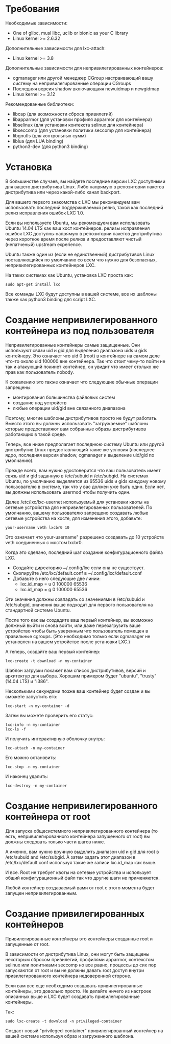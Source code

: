 # Требования

Необходимые зависимости:

 * One of glibc, musl libc, uclib or bionic as your C library
 * Linux kernel >= 2.6.32

Дополнительные зависимости для lxc-attach:

 * Linux kernel >= 3.8

Дополнительные зависимости для непривилегированных контейнеров:

 * cgmanager или другой менеджер CGroup настраивающий вашу систему на непривилегированные операции CGroups
 * Последняя версия shadow включающаяя newuidmap и newgidmap
 * Linux kernel >= 3.12

Рекомендованные библиотеки:

 * libcap (для возможности сброса привилегий)
 * libapparmor (для установки профиля apparmor для контейнера)
 * libselinux (для установки контекста selinux для контейнера)
 * libseccomp (для установки политики seccomp для контейнера)
 * libgnutls (для контрольных сумм)
 * liblua (для LUA binding)
 * python3-dev (для python3 binding)

# Установка

В большинстве случаев, вы найдете последние версии LXC доступными для вашего дистрибутива Linux.
Либо напрямую в репозитории пакетов дистрибутива или через какой-либо канал backport.

Для вашего первого знакомства с LXC мы рекомендуем вам использовать последний поддерживаемый релиз,
такой как последний релиз исправления ошибок LXC 1.0.


Если вы используете Ubuntu, мы рекомендуем вам использовать Ubuntu 14.04 LTS как ваш хост контейнеров.
релизы исправления ошибок LXC доступны напрямую в репозитории пакетов дистрибутива
через короткое время после релиза и предоставляют чистый (непатченый) upstream experience.

Ubuntu также один из (если не единственный) дистрибутивов Linux поставляющийся по умолчанию
со всем что нужно для безопасных, непривилегированных контейнеров LXC.

На таких системах как Ubuntu, установка LXC проста как:

    sudo apt-get install lxc

Все команды LXC будут доступны в вашей системе, все их шаблоны
также как python3 binding для script LXC.


# Создание непривилегированного контейнера из под пользователя

Непривилегированные контейнеры самые защищенные.
Они используют связи uid и gid для выделения диапазона uids и gids контейнеру.
Это означает что uid 0 (root) в контейнере на самом деле что-то около uid 100000
вне контейнера. Так что стоит чему-то пойти не так и атакующий
покинет контейнер, он увидит что имеет столько же прав как пользователь nobody.

К сожалению это также означает что следующие обычные операции запрещены:

  * монтирования большинства файловых систем
  * создание нод устройств
  * любые операции uid/gid вне связанного диапазона

Поэтому, многие шаблоны дистрибутивов просто не будут работать.
Вместо этого вы должны использовать "загружаемые" шаблоны которые предоставляют вам собранные образы
дистрибутивов работающих в такой среде.

Теперь, все ниже предполагает последнюю систему Ubuntu или другой дистрибутив Linux предоставляющий
такие же условия (последнее ядро, последняя версия shadow, cgmanager и выделение uid/gid по умолчанию).

Прежде всего, вам нужно удостоверится что ваш пользователь имеет связь uid и gid заданную в /etc/subuid и /etc/subgid.
На системах Ubuntu, по умолчанию выделяется из 65536 uids и gids каждому новому пользователю в системе,
так что у вас должен уже быть один. Если нет, вы должны использовать usermod чтобы получить один.

Далее /etc/lxc/lxc-usernet используемый для установки квоты на сетевые устройства для непривилегированных пользователей.
По умолчанию, вашему пользователю запрещено создавать любые сетевые устройства на хосте, для изменения этого, добавьте:

    your-username veth lxcbr0 10

Это означает что your-username" разрешено создавать до 10 устройств veth соединенных с мостом lxcbr0.


Когда это сделано, последний шаг создание конфигурационного файла LXC.

 * Создайте директорию ~/.config/lxc если она не существует.
 * Скопируйте /etc/lxc/default.conf в ~/.config/lxc/default.conf
 * Добавьте в него следующие две линии:
    * lxc.id\_map = u 0 100000 65536
    * lxc.id\_map = g 0 100000 65536

Эти значения должны совпадать со значениями в /etc/subuid и /etc/subgid, значения выше подходят
для первого пользователя на стандартной системе Ubuntu.

После того как вы создадите ваш первый контейнер, вы возможно должный выйти и снова войти,
или даже перезагрузить ваше устройство чтобы быть уверенным что пользователь помещен в правильные cgroups.
(Это необходимо только если cgmanager не установлен на вашем устройстве после установки LXC.)


А теперь, создайте ваш первый контейнер:

    lxc-create -t download -n my-container

Шаблон загрузки покажет вам список дистрибутивов, версий и архитектур для выбора.
Хорошим примером будет "ubuntu", "trusty" (14.04 LTS) и "i386".


Несколькими секундами позже ваш контейнер будет создан и вы сможете запустить его:

    lxc-start -n my-container -d

Затем вы можете проверить его статус:

    lxc-info -n my-container
    lxc-ls -f

И получить интерактивную оболочку внутрь:

    lxc-attach -n my-container

Его можно остановить:

    lxc-stop -n my-container

И наконец удалить:

    lxc-destroy -n my-container

# Создание непривилегированного контейнера от root

Для запуска общесистемного непривилегированного контейнера (то есть, непривилегированного контейнера запущенного от root)
вы должны следовать только части шагов ниже.

А именно, вам нужно вручную выделить диапазон uid и gid для root в /etc/subuid and /etc/subgid.
А затем задать этот диапазон в /etc/lxc/default.conf используя такие же записи lxc.id\_map как выше.

И все. Root не требует квоты на сетевые устройства и использует
общий конфигурационный файл так что другие шаги не применяются.

Любой контейнер создаваемый вами от root с этого момента будет запущен непривилегированным.

# Создание привилегированных контейнеров

Привилегированные контейнеры это контейнеры созданные root и запущенные от root.

В зависимости от дистрибутива Linux, они могут быть защищены некоторым сбросом привилегий, профилями apparmor,
контекстом selinux или политиками seccomp но все равно, процессы до сих пор запускаются от root и вы не должны
давать root доступ внутри привилегированного контейнера недоверенной стороне.



Если вам все еще необходимо создавать привилегированные контейнеры, это довольно просто. Не делайте ничего из настроек
описанных выше и LXC будет создавать привилегированные контейнеры.

Так:

    sudo lxc-create -t download -n privileged-container

Создаст новый "privileged-container" привилегированный контейнер на вашей системе используя образ и загруженного шаблона.
